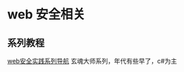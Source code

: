 # web 安全相关

## 系列教程
[web安全实践系列导航](http://www.cnblogs.com/xuanhun/archive/2008/10/25/1319523.html) 玄魂大师系列，年代有些早了，c#为主
